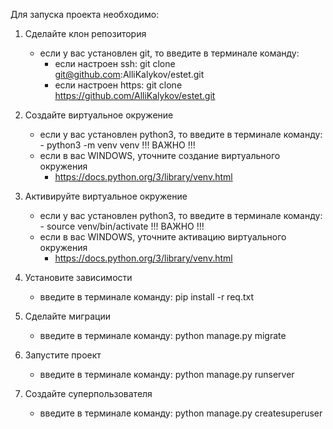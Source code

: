 Для запуска проекта необходимо:

1. Сделайте клон репозитория

   - если у вас установлен git, то введите в терминале команду:
     - если настроен ssh: git clone git@github.com:AlliKalykov/estet.git
     - если настроен https: git clone https://github.com/AlliKalykov/estet.git

2. Создайте виртуальное окружение

   - если у вас установлен python3, то введите в терминале команду: - python3 -m venv venv
     !!! ВАЖНО !!!
   - если в вас WINDOWS, уточните создание виртуального окружения
     - https://docs.python.org/3/library/venv.html

3. Активируйте виртуальное окружение

   - если у вас установлен python3, то введите в терминале команду: - source venv/bin/activate
     !!! ВАЖНО !!!
   - если в вас WINDOWS, уточните активацию виртуального окружения
     - https://docs.python.org/3/library/venv.html

4. Установите зависимости

   - введите в терминале команду: pip install -r req.txt

5. Сделайте миграции

   - введите в терминале команду: python manage.py migrate

6. Запустите проект

   - введите в терминале команду: python manage.py runserver

7. Создайте суперпользователя
   - введите в терминале команду: python manage.py createsuperuser
